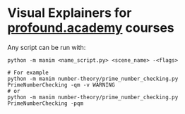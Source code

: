 # Visual Explainers for [profound.academy](https://profound.academy/) courses

Any script can be run with:
```shell
python -m manim <name_script.py> <scene_name> -<flags>

# For example
python -m manim number-theory/prime_number_checking.py PrimeNumberChecking -qm -v WARNING
# or
python -m manim number-theory/prime_number_checking.py PrimeNumberChecking -pqm
```
